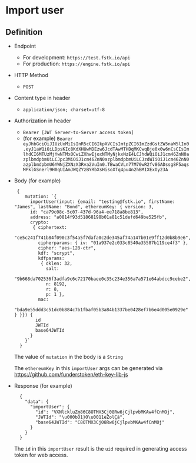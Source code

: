 
# Import user

## Definition

 - Endpoint
   - For development: `https://test.fstk.io/api`
   - For production: `https://engine.fstk.io/api`
- HTTP Method
  - `POST`
- Content type in header
  - `application/json; charset=utf-8`
- Authorization in header
  - `Bearer [JWT Server-to-Server access token]`
  - (for example) `Bearer eyJhbGciOiJIUzUxMiIsInR5cCI6IkpXVCIsImtpZCI6ImZzdGstZW5naW5lIn0.eyJ1aWQiOiLDpsKIc8KdXHUwMDEzw6JcdTAwMTHDqMKCwqBje0x0w6nCsCIsImlhdCI6MTUzMjYwNTMxOCwiZXhwIjoxNTMyNjkxNzE4LCJhdWQiOiJ1cm46ZnN0azplbmdpbmUiLCJpc3MiOiJ1cm46ZnN0azplbmdpbmUiLCJzdWIiOiJ1cm46ZnN0azplbmdpbmU6YWNjZXNzX3Rva2VuIn0.TBwaCVLn77M70wR2fv86ADssg8F5aqsMPklGSnerl9H0qUIAmJWQZYzBYRbXsHisoXTq4pu4n2hBMIXExOy23A`
- Body (for example)

       { 
          mutation: `{
            importUser(input: {email: "testing@fstk.io", firstName: "James", lastName: "Bond", ethereumKey: { version: 3,
            id: "ca79c08c-5c07-437d-96a4-ee718a8be813",
            address: "a0814f93d51868198b01a81c51defd649be525fb",
            crypto:
             { ciphertext:
                "ce5c241f741b84f090c3f54a5f7dafa0c2de345af74a147b01e9ff12d0b8b9e6",
               cipherparams: { iv: "01a937e2c033c8540a35587b119ce4f3" },
               cipher: "aes-128-ctr",
               kdf: "scrypt",
               kdfparams:
                { dklen: 32,
                  salt:
                   "9b668da702536f3adfa9c6c72170baee0c35c234e356a7a571e64abdcc9cebe2",
                  n: 8192,
                  r: 8,
                  p: 1 },
               mac:
                "bda9e55ddd3c51dc0b884c7b1fbaf05b3a84b1337be0428ef7b6e4d005e0929e" } }}) {
              id
              JWTId
              base64JWTId
            }
          }`
        }

    The value of `mutation` in the body is a `String`

    The `ethereumKey` in this `importUser` args can be generated via https://github.com/funderstoken/eth-key-lib-js

- Response (for example)

        {
          "data": {
            "importUser": {
              "id": "VXNlckluZm86C8OTMX3Cj08Rw6jCjlpvbMKAw4fCnMOj",
              "JWTId": "\u000bÓ1}O\u0011èZolÇã",
              "base64JWTId": "C8OTMX3Cj08Rw6jCjlpvbMKAw4fCnMOj"
            }
          }
        }

    The `id` in this `importUser` result is the `uid` required in generating access token for web access.

